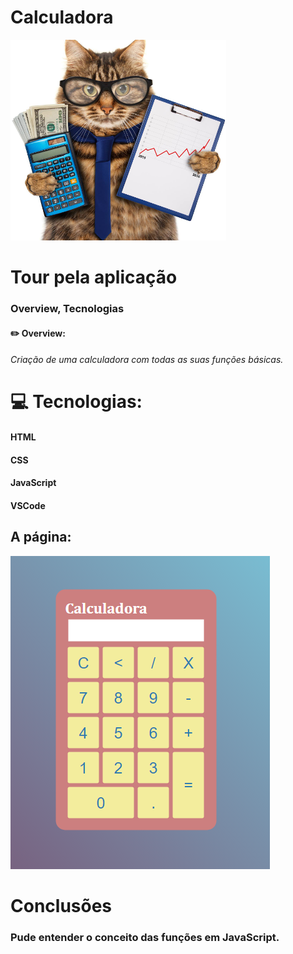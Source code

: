 #                     Calculadora 
![Welcome](https://github.com/devbaiana/calculadora/blob/main/gato.PNG)
#                                                              Tour pela aplicação
###                                                             Overview, Tecnologias


#### ✏️ Overview:
###### Criação de uma calculadora com todas as suas funções básicas.



#     💻 Tecnologias:

#### HTML
#### CSS
#### JavaScript
#### VSCode

## A página:
![Json](https://github.com/devbaiana/calculadora/blob/main/calc.PNG)
# Conclusões
### Pude entender o conceito das funções em JavaScript.

